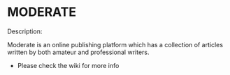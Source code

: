 
# MODERATE

Description:

Moderate is an online publishing platform which has a collection of articles written by both amateur and professional writers.

* Please check the wiki for more info
